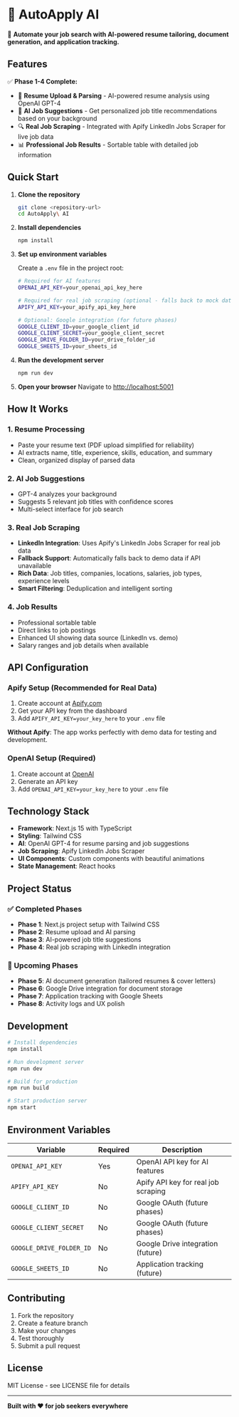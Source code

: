 # 🤖 AutoApply AI

🤖 **Automate your job search with AI-powered resume tailoring, document generation, and application tracking.**

## Features

✅ **Phase 1-4 Complete:**
- 📄 **Resume Upload & Parsing** - AI-powered resume analysis using OpenAI GPT-4
- 🎯 **AI Job Suggestions** - Get personalized job title recommendations based on your background
- 🔍 **Real Job Scraping** - Integrated with Apify LinkedIn Jobs Scraper for live job data
- 📊 **Professional Job Results** - Sortable table with detailed job information

## Quick Start

1. **Clone the repository**
   ```bash
   git clone <repository-url>
   cd AutoApply\ AI
   ```

2. **Install dependencies**
   ```bash
   npm install
   ```

3. **Set up environment variables**
   
   Create a `.env` file in the project root:
   ```bash
   # Required for AI features
   OPENAI_API_KEY=your_openai_api_key_here
   
   # Required for real job scraping (optional - falls back to mock data)
   APIFY_API_KEY=your_apify_api_key_here
   
   # Optional: Google integration (for future phases)
   GOOGLE_CLIENT_ID=your_google_client_id
   GOOGLE_CLIENT_SECRET=your_google_client_secret
   GOOGLE_DRIVE_FOLDER_ID=your_drive_folder_id
   GOOGLE_SHEETS_ID=your_sheets_id
   ```

4. **Run the development server**
   ```bash
   npm run dev
   ```

5. **Open your browser**
   Navigate to [http://localhost:5001](http://localhost:5001)

## How It Works

### 1. Resume Processing
- Paste your resume text (PDF upload simplified for reliability)
- AI extracts name, title, experience, skills, education, and summary
- Clean, organized display of parsed data

### 2. AI Job Suggestions
- GPT-4 analyzes your background
- Suggests 5 relevant job titles with confidence scores
- Multi-select interface for job search

### 3. Real Job Scraping
- **LinkedIn Integration**: Uses Apify's LinkedIn Jobs Scraper for real job data
- **Fallback Support**: Automatically falls back to demo data if API unavailable
- **Rich Data**: Job titles, companies, locations, salaries, job types, experience levels
- **Smart Filtering**: Deduplication and intelligent sorting

### 4. Job Results
- Professional sortable table
- Direct links to job postings
- Enhanced UI showing data source (LinkedIn vs. demo)
- Salary ranges and job details when available

## API Configuration

### Apify Setup (Recommended for Real Data)
1. Create account at [Apify.com](https://apify.com)
2. Get your API key from the dashboard
3. Add `APIFY_API_KEY=your_key_here` to your `.env` file

**Without Apify**: The app works perfectly with demo data for testing and development.

### OpenAI Setup (Required)
1. Create account at [OpenAI](https://platform.openai.com)
2. Generate an API key
3. Add `OPENAI_API_KEY=your_key_here` to your `.env` file

## Technology Stack

- **Framework**: Next.js 15 with TypeScript
- **Styling**: Tailwind CSS
- **AI**: OpenAI GPT-4 for resume parsing and job suggestions
- **Job Scraping**: Apify LinkedIn Jobs Scraper
- **UI Components**: Custom components with beautiful animations
- **State Management**: React hooks

## Project Status

### ✅ Completed Phases
- **Phase 1**: Next.js project setup with Tailwind CSS
- **Phase 2**: Resume upload and AI parsing
- **Phase 3**: AI-powered job title suggestions
- **Phase 4**: Real job scraping with LinkedIn integration

### 🚧 Upcoming Phases
- **Phase 5**: AI document generation (tailored resumes & cover letters)
- **Phase 6**: Google Drive integration for document storage
- **Phase 7**: Application tracking with Google Sheets
- **Phase 8**: Activity logs and UX polish

## Development

```bash
# Install dependencies
npm install

# Run development server
npm run dev

# Build for production
npm run build

# Start production server
npm start
```

## Environment Variables

| Variable | Required | Description |
|----------|----------|-------------|
| `OPENAI_API_KEY` | Yes | OpenAI API key for AI features |
| `APIFY_API_KEY` | No | Apify API key for real job scraping |
| `GOOGLE_CLIENT_ID` | No | Google OAuth (future phases) |
| `GOOGLE_CLIENT_SECRET` | No | Google OAuth (future phases) |
| `GOOGLE_DRIVE_FOLDER_ID` | No | Google Drive integration (future) |
| `GOOGLE_SHEETS_ID` | No | Application tracking (future) |

## Contributing

1. Fork the repository
2. Create a feature branch
3. Make your changes
4. Test thoroughly
5. Submit a pull request

## License

MIT License - see LICENSE file for details

---

**Built with ❤️ for job seekers everywhere**

